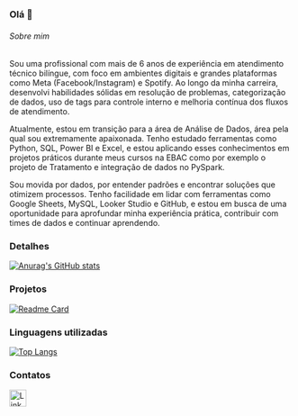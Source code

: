 ### Olá 👋

###### Sobre mim
Sou uma profissional com mais de 6 anos de experiência em atendimento técnico bilíngue, com foco em ambientes digitais e grandes plataformas como Meta (Facebook/Instagram) e Spotify. Ao longo da minha carreira, desenvolvi habilidades sólidas em resolução de problemas, categorização de dados, uso de tags para controle interno e melhoria contínua dos fluxos de atendimento.

Atualmente, estou em transição para a área de Análise de Dados, área pela qual sou extremamente apaixonada. Tenho estudado ferramentas como Python, SQL, Power BI e Excel, e estou aplicando esses conhecimentos em projetos práticos durante meus cursos na EBAC como por exemplo o projeto de Tratamento e integração de dados no PySpark.

Sou movida por dados, por entender padrões e encontrar soluções que otimizem processos. Tenho facilidade em lidar com ferramentas como Google Sheets, MySQL, Looker Studio e GitHub, e estou em busca de uma oportunidade para aprofundar minha experiência prática, contribuir com times de dados e continuar aprendendo.


### Detalhes

[![Anurag's GitHub stats](https://github-readme-stats.vercel.app/api?username=stemntr&show_icons=true&theme=dark)](https://github.com/anuraghazra/github-readme-stats)

### Projetos

[![Readme Card](https://github-readme-stats.vercel.app/api/pin/?username=stemntr&repo=atividade_tratamento_dados_spark&theme=dark)](https://github.com/anuraghazra/github-readme-stats)


### Linguagens utilizadas

[![Top Langs](https://github-readme-stats.vercel.app/api/top-langs/?username=stemntr&layout=compact)](https://github.com/anuraghazra/github-readme-stats)

### Contatos

[<img src='https://img.shields.io/badge/LinkedIn-0077B5?style=for-the-badge&logo=linkedin&logoColor=white' alt='Linkedin' height='30'>](https://www.linkedin.com/in/steffanymonteiro/)
